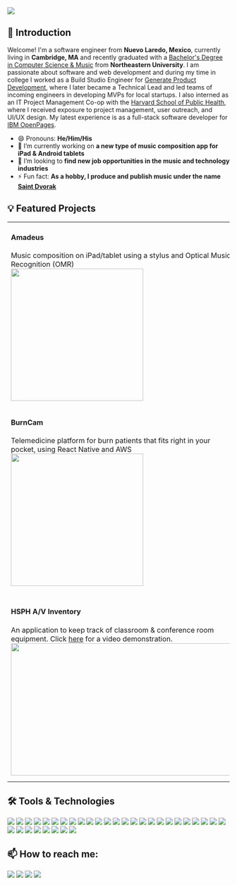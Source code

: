 <!--
**xyzes/xyzes** is a ✨ _special_ ✨ repository because its `README.md` (this file) appears on your GitHub profile.-->

<img src="https://github.com/xyzes/xyzes/raw/main/src/assets/header.gif">

## 👋 Introduction

Welcome! I'm a software engineer from <strong>Nuevo Laredo, Mexico</strong>, currently living in <strong>Cambridge, MA</strong> and recently graduated with a <a href="https://www.khoury.northeastern.edu/program/bs-combined-major-for-computer-science-and-music-composition-and-technology/">Bachelor's Degree in Computer Science & Music</a> from <strong>Northeastern University</strong>. I am passionate about software and web development and during my time in college I worked as a Build Studio Engineer for <a href="https://web.northeastern.edu/generate/">Generate Product Development</a>, where I later became a Technical Lead and led teams of incoming engineers in developing MVPs for local startups. I also interned as an IT Project Management Co-op with the <a href="https://www.hsph.harvard.edu/information-technology/">Harvard School of Public Health</a>, where I received exposure to project management, user outreach, and UI/UX design. My latest experience is as a full-stack software developer for <a href="https://www.ibm.com/cloud/openpages-with-watson">IBM OpenPages</a>.
- 😄 Pronouns: <strong>He/Him/His</strong>
- 🔭 I’m currently working on <strong>a new type of music composition app for iPad & Android tablets</strong>
- 🏢 I’m looking to <strong>find new job opportunities in the music and technology industries</strong>
- ⚡ Fun fact: <strong>As a hobby, I produce and publish music under the name <a href="https://youtu.be/l8IWzHminTM">Saint Dvorak</a></strong>

## 💡 Featured Projects

<table>
  <tr>
    <td width="500" >
      <h4>Amadeus</h4>
      <div width="500" height="300">Music composition on iPad/tablet using a stylus and Optical Music Recognition (OMR)</div>
      <div style="height: 300px; overflow: hidden;"><img src="https://github.com/xyzesteban/xyzesteban/blob/main/src/assets/AmadeusDemo.gif" height="300"/></div>
    </td>
    <td width="500" >
      <h4>Messina Digital</h4>
      <div width="500" height="300">A re-creation of Bon Iver + Chris Messina's harmonizer using Max/MSP</div>
      <div style="height: 300px; overflow: hidden;"><img src="https://github.com/xyzesteban/xyzesteban/blob/main/src/assets/MessinaCompact.png" height="300"/></div>
    </td>
  </tr>
  <tr>
    <td width="500" >
      <h4>BurnCam</h4>
      <div width="500" height="300">Telemedicine platform for burn patients that fits right in your pocket, using React Native and AWS</div>
      <div style="height: 300px; overflow: hidden;"><img src="https://github.com/xyzesteban/xyzesteban/blob/main/src/assets/BurncamFinal.png" height="300"></div>
    </td>
    <td width="500" >
      <h4>SmartyPill</h4>
      <div width="500" height="300">A smart pill dispenser conceived by Northeastern alumni Matthew Swenson & developed in collaboration with Generate Product Development. </div>
      <div style="height: 300px; overflow: hidden;"><img src="https://github.com/xyzesteban/xyzesteban/blob/main/src/assets/smartypill.gif" height="300"/></div>
    </td>
  </tr>
  <tr>
    <td width="500" >
      <h4>HSPH A/V Inventory</h4>
      <div width="500" height="300">An application to keep track of classroom & conference room equipment. Click <a href="https://youtu.be/N5kKAoLdKwo">here</a> for a video demonstration.</div>
      <div height="300"><img src="https://github.com/xyzesteban/xyzesteban/blob/main/src/assets/hsph-av.gif" width="500" height="300" /></div>
    </td>
    <td width="500" >
      <h4>Asteroids</h4>
      <div width="500" height="300">A Star Wars-flavored clone of the classic 1979 videogame Asteroids, built in Python using the Codeskulptor platform and SimpleGUI library. Click <a href="http://www.codeskulptor.org/#user46_9AsioDfJzI_9.py">here</a> to play! </div>
      <div height="300"><img src="https://github.com/xyzesteban/xyzesteban/blob/main/src/assets/asteroids.gif" width="500" height="300" /></div>
    </td>
  </tr>
</table>

## 🛠️ Tools & Technologies

<img src="https://img.shields.io/static/v1?label=&message=Adobe%20Audition&color=9999FF&logo=adobe-audition&logoColor=white" /> <img src="https://img.shields.io/static/v1?label=&message=Adobe%20Photoshop&color=31A8FF&logo=adobe-photoshop&logoColor=white" /> <img src="https://img.shields.io/static/v1?label=&message=Amazon%20AWS&color=232F3E&logo=amazon-aws&logoColor=white" /> <img src="https://img.shields.io/static/v1?label=&message=AWS%20Lambda&color=FF9900&logo=awslambda&logoColor=white" /> <img src="https://img.shields.io/static/v1?label=&message=CircleCI&color=343434&logo=circleci&logoColor=white" /> <img src="https://img.shields.io/static/v1?label=&message=Cypress&color=17202C&logo=cypress&logoColor=white" /> <img src="https://img.shields.io/static/v1?label=&message=Django&color=092E20&logo=django&logoColor=white" /> <img src="https://img.shields.io/static/v1?label=&message=Docker&color=2496ED&logo=docker&logoColor=white" /> <img src="https://img.shields.io/static/v1?label=&message=DynamoDB&color=4053D6&logo=amazon-dynamodb&logoColor=white" /> <img src="https://img.shields.io/static/v1?label=&message=Expo&color=000020&logo=expo&logoColor=white" /> <img src="https://img.shields.io/static/v1?label=&message=Figma&color=F24E1E&logo=figma&logoColor=white" /> <img src="https://img.shields.io/static/v1?label=&message=GitHub&color=181717&logo=github&logoColor=white" /> <img src="https://img.shields.io/static/v1?label=&message=GitKraken&color=179287&logo=gitkraken&logoColor=white" /> <img src="https://img.shields.io/static/v1?label=&message=GitLab&color=FCA121&logo=gitlab&logoColor=white" /> <img src="https://img.shields.io/static/v1?label=&message=GraphQL&color=white&logo=graphql&logoColor=E10098" /> <img src="https://img.shields.io/static/v1?label=&message=Heroku&color=430098&logo=heroku&logoColor=white" /> <img src="https://img.shields.io/static/v1?label=&message=IntelliJ%20Idea&color=000000&logo=intellij-idea&logoColor=white" /> <img src="https://img.shields.io/static/v1?label=&message=Javascript&color=F7DF1E&logo=javascript&logoColor=black" /> <img src="https://img.shields.io/static/v1?label=&message=Max%2FMSP&color=525252&logo=max&logoColor=white" /> <img src="https://img.shields.io/static/v1?label=&message=Microsoft%20SQL%20Server&color=CC2927&logo=microsoft-sql-server&logoColor=white" /> <img src="https://img.shields.io/static/v1?label=&message=MongoDB&color=47A24A&logo=mongodb&logoColor=white" /> <img src="https://img.shields.io/static/v1?label=&message=MUI&color=007FFF&logo=mui&logoColor=white" /> <img src="https://img.shields.io/static/v1?label=&message=Node.js&color=339933&logo=node.js&logoColor=white" /> <img src="https://img.shields.io/static/v1?label=&message=Notion&color=000000&logo=Notion&logoColor=white" /> <img src="https://img.shields.io/static/v1?label=&message=Pro%20Tools&color=7ACB10&logo=pro-tools&logoColor=white" /> <img src="https://img.shields.io/static/v1?label=&message=Python&color=3776AB&logo=python&logoColor=white" /> <img src="https://img.shields.io/static/v1?label=&message=React&color=61DAFB&logo=react&logoColor=white" /> <img src="https://img.shields.io/static/v1?label=&message=React%20Native&color=61DAFB&logo=react&logoColor=white" /> <img src="https://img.shields.io/static/v1?label=&message=Spring&20Boot&color=6DB33F&logo=spring&logoColor=white" /> <img src="https://img.shields.io/static/v1?label=&message=TypeScript&color=007ACC&logo=typescript&logoColor=white" /> <img src="https://img.shields.io/static/v1?label=&message=Travis CI&color=3EAAAF&logo=travis-ci&logoColor=white" /> <img src="https://img.shields.io/static/v1?label=&message=Visual%20Studio&color=5C2D91&logo=visual-studio&logoColor=white" /> <img src="https://img.shields.io/static/v1?label=&message=Visual%20Studio%20Code&color=007ACC&logo=visual-studio-code&logoColor=white" />

## 📫 How to reach me:
<a href="mailto:espinoza.e@northeastern.edu"><img src="https://img.shields.io/twitter/url?label=E-mail&logo=Microsoft%20Outlook&style=social&url=https%3A%2F%2Foutlook.live.com%2Fmail%2F0%2Finbox"></a> <a href="https://www.linkedin.com/in/xyzes/"><img src="https://img.shields.io/twitter/url?label=LinkedIn&logo=LinkedIn&style=social&url=https%3A%2F%2Fwww.linkedin.com%2Fin%2Fxyzes%2F"></a> <a href="https://www.facebook.com/xyz.esteban"><img src="https://img.shields.io/twitter/url?color=1877F2&label=Facebook&logo=facebook&style=social&url=https%3A%2F%2Fwww.facebook.com%2Fxyz.esteban"></a> <a href="https://twitter.com/xyzesteban"><img src="https://img.shields.io/twitter/url?label=Twitter&logo=twitter&style=social&url=https%3A%2F%2Ftwitter.com%2Fxyzesteban"></a>
